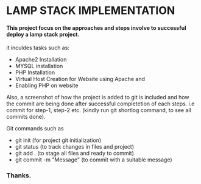 # LAMP STACK IMPLEMENTATION

#### This project focus on the approaches and steps involve to successful deploy a lamp stack project.

it inculdes tasks such as:

* Apache2 Installation
* MYSQL installation
* PHP Installation
* Virtual Host Creation for Website using Apache and
* Enabling PHP on website

Also, a screenshot of how the project is added to git is included and how the commit are being done after successful completetion of each steps. i.e commit for step-1, step-2 etc. (kindly run git shortlog command, to see all commits done).

Git commands such as
* git init (for project git initialization)
* git status (to track changes in files and project)
* git add . (to stage all files and ready to commit)
* git commit -m "Message" (to commit with a suitable message)


### Thanks.
